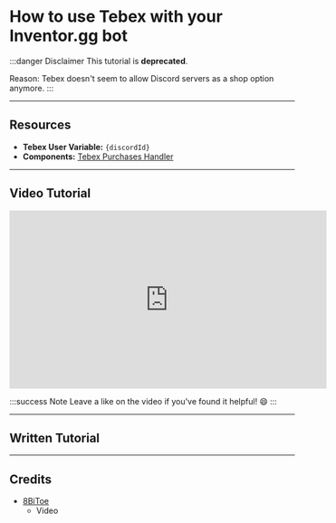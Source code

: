 # How to use Tebex with your Inventor.gg bot

:::danger Disclaimer
This tutorial is **deprecated**.

Reason: Tebex doesn't seem to allow Discord servers as a shop option anymore.
:::

***

## Resources

- **Tebex User Variable:** `{discordId}`
- **Components:** [Tebex Purchases Handler](/components/tebex-purchases-handler)

***

## Video Tutorial

<iframe width="560" height="315" src="https://www.youtube-nocookie.com/embed/VscL0hXn9jE?si=UpgkQ6JTxEOAUXvP" title="YouTube video player" frameborder="0" allow="accelerometer; autoplay; clipboard-write; encrypted-media; gyroscope; picture-in-picture; web-share" referrerpolicy="strict-origin-when-cross-origin" allowfullscreen></iframe>

:::success Note
Leave a like on the video if you've found it helpful! 😄
:::

***

## Written Tutorial



***

## Credits
- [8BiToe](https://8bitoe.carrd.co)
  - Video